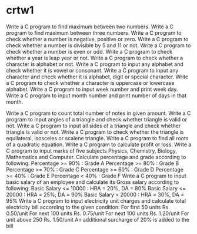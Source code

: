 # crtw1

Write a C program to find maximum between two numbers.
Write a C program to find maximum between three numbers.
Write a C program to check whether a number is negative, positive or zero.
Write a C program to check whether a number is divisible by 5 and 11 or not.
Write a C program to check whether a number is even or odd.
Write a C program to check whether a year is leap year or not.
Write a C program to check whether a character is alphabet or not.
Write a C program to input any alphabet and check whether it is vowel or consonant.
Write a C program to input any character and check whether it is alphabet, digit or special character.
Write a C program to check whether a character is uppercase or lowercase alphabet.
Write a C program to input week number and print week day.
Write a C program to input month number and print number of days in that month.

Write a C program to count total number of notes in given amount.
Write a C program to input angles of a triangle and check whether triangle is valid or not.
Write a C program to input all sides of a triangle and check whether triangle is valid or not.
Write a C program to check whether the triangle is equilateral, isosceles or scalene triangle.
Write a C program to find all roots of a quadratic equation.
Write a C program to calculate profit or loss.
Write a C program to input marks of five subjects Physics, Chemistry, Biology, Mathematics and Computer. Calculate percentage and grade according to following:
Percentage >= 90% : Grade A
Percentage >= 80% : Grade B
Percentage >= 70% : Grade C
Percentage >= 60% : Grade D
Percentage >= 40% : Grade E
Percentage < 40% : Grade F
Write a C program to input basic salary of an employee and calculate its Gross salary according to following:
Basic Salary <= 10000 : HRA = 20%, DA = 80%
Basic Salary <= 20000 : HRA = 25%, DA = 90%
Basic Salary > 20000 : HRA = 30%, DA = 95%
Write a C program to input electricity unit charges and calculate total electricity bill according to the given condition:
For first 50 units Rs. 0.50/unit
For next 100 units Rs. 0.75/unit
For next 100 units Rs. 1.20/unit
For unit above 250 Rs. 1.50/unit
An additional surcharge of 20% is added to the bill